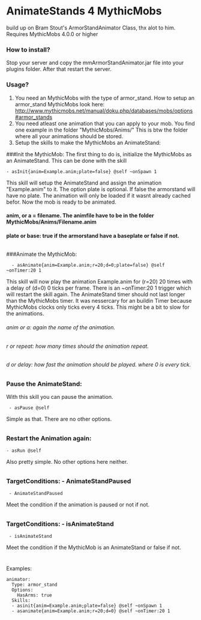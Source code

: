 # AnimateStands 4 MythicMobs
build up on Bram Stout's ArmorStandAnimator Class, thx alot to him. Requires MythicMobs 4.0.0 or higher

### How to install?
Stop your server and copy the mmArmorStandAnimator.jar file into your plugins folder. After that restart the server.

### Usage?
1. You need an MythicMobs with the type of armor_stand. How to setup an armor_stand MythicMobs look here: http://www.mythicmobs.net/manual/doku.php/databases/mobs/options#armor_stands
2. You need atleast one animation that you can apply to your mob. You find one example in the folder "MythicMobs/Anims/" This is btw the folder where all your animations should be stored.
3. Setup the skills to make the MythicMobs an AnimateStand:


###Init the MythicMob:
The first thing to do is, initialize the MythicMobs as an AnimateStand. This can be done with the skill 
```
- asInit{anim=Example.anim;plate=false} @self ~onSpawn 1
```
This skill will setup the AnimateStand and assign the animation "Example.anim" to it. The option plate is optional. If false the armorstand will have no plate. The animation will only be loaded if it wasnt already cached befor. Now the mob is ready to be animated.
#### anim, or a = filename. The animfile have to be in the folder MythicMobs/Anims/Filename.anim
#### plate or base: true if the armorstand have a baseplate or false if not.
######
###Animate the MythicMob:
```
  - asAnimate{anim=Example.anim;r=20;d=0;plate=false} @self ~onTimer:20 1
```
This skill will now play the animation Example.anim for (r=20) 20 times with a delay of (d=0) 0 ticks per frame. There is an ~onTimer:20 1 trigger which will restart the skill again. The AnimateStand timer should not last longer than the MythicMobs timer. It was nessercary for an buildin Timer because MythicMobs clocks only ticks every 4 ticks. This might be a bit to slow for the animations.
###### anim or a: again the name of the animation.
###### r or repeat: how many times should the animation repeat.
###### d or delay: how fast the animation should be played. where 0 is every tick.
######
### Pause the AnimateStand:
With this skill you can pause the animation.
```
 - asPause @self
```
Simple as that. There are no other options.
######
### Restart the Animation again:
```
- asRun @self
```
Also pretty simple. No other options here neither.
######
### TargetConditions: - AnimateStandPaused
```
 - AnimateStandPaused
```
Meet the condition if the animation is paused or not if not.
######
### TargetConditions: - isAnimateStand
```
 - isAnimateStand
```
Meet the condition if the MythicMob is an AnimateStand or false if not.
#
#
Examples:
```
animator:
  Type: armor_stand
  Options:
    HasArms: true
  Skills:
  - asinit{anim=Example.anim;plate=false} @self ~onSpawn 1
  - asanimate{anim=Example.anim;r=20;d=0} @self ~onTimer:20 1
```
